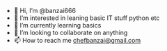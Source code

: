 - 👋 Hi, I’m @banzai666
- 👀 I’m interested in leaning basic IT stuff python etc
- 🌱 I’m currently learning basics
- 💞️ I’m looking to collaborate on anything
- 📫 How to reach me chefbanzai@gmail.com

<!---
banzai666/banzai666 is a ✨ special ✨ repository because its `README.md` (this file) appears on your GitHub profile.
You can click the Preview link to take a look at your changes.
--->
